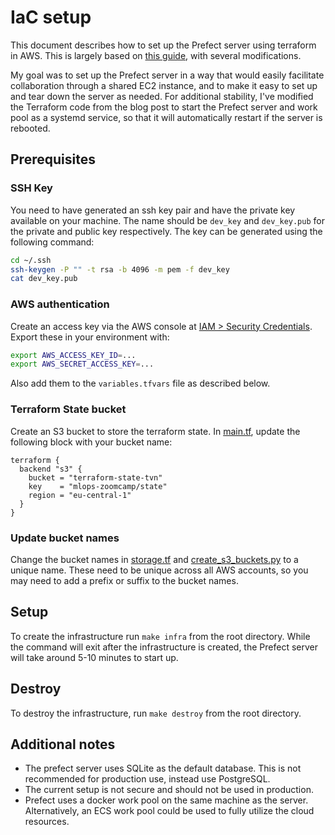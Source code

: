 # IaC setup

This document describes how to set up the Prefect server using terraform in AWS.
This is largely based on [this guide](https://medium.com/@kelvingakuo/self-hosting-prefect-on-aws-ec2-managed-via-terraform-and-prefect-yaml-53f2795f6e4c),
with several modifications.

My goal was to set up the Prefect server in a way that would easily facilitate collaboration through a shared EC2 instance,
and to make it easy to set up and tear down the server as needed. For additional stability, I've modified the Terraform code from the
blog post to start the Prefect server and work pool as a systemd service, so that it will automatically restart if the server is rebooted.

## Prerequisites

### SSH Key

You need to have generated an ssh key pair and have the private key available on your machine.
The name should be `dev_key` and `dev_key.pub` for the private and public key respectively.
The key can be generated using the following command:

```bash
cd ~/.ssh
ssh-keygen -P "" -t rsa -b 4096 -m pem -f dev_key
cat dev_key.pub
```

### AWS authentication

Create an access key via the AWS console at [IAM > Security Credentials](https://us-east-1.console.aws.amazon.com/iam/home#/security_credentials).
Export these in your environment with:

```bash
export AWS_ACCESS_KEY_ID=...
export AWS_SECRET_ACCESS_KEY=...
```

Also add them to the `variables.tfvars` file as described below.

### Terraform State bucket

Create an S3 bucket to store the terraform state. In [main.tf](./main.tf), update the following block with your bucket name:

```hcl
terraform {
  backend "s3" {
    bucket = "terraform-state-tvn"
    key    = "mlops-zoomcamp/state"
    region = "eu-central-1"
  }
}
```

### Update bucket names

Change the bucket names in [storage.tf](./storage.tf) and [create_s3_buckets.py](../genre_classifier/blocks/create_s3_buckets.py) to a unique name.
These need to be unique across all AWS accounts, so you may need to add a prefix or suffix to the bucket names.

## Setup

To create the infrastructure run `make infra` from the root directory. While the command will exit after the infrastructure is created,
the Prefect server will take around 5-10 minutes to start up.

## Destroy

To destroy the infrastructure, run `make destroy` from the root directory.

## Additional notes

- The prefect server uses SQLite as the default database. This is not recommended for production use, instead use PostgreSQL.
- The current setup is not secure and should not be used in production.
- Prefect uses a docker work pool on the same machine as the server. Alternatively, an ECS work pool could be used to fully utilize the cloud resources.
